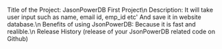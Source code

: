 Title of the Project:  JasonPowerDB First Project\n
Description: It will take user input such as name, email id, emp_id etc' And save it in website database.\n
Benefits of using JsonPowerDB: Because it is fast and realible.\n
Release History (release of your JsonPowerDB related code on Github)
